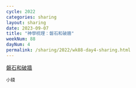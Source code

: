 ```yaml
---
cycle: 2022
categories: sharing
layout: sharing
date: 2023-09-07
title: "神學梳理：磐石和破牆"
weekNum: 88
dayNum: 4
permalink: /sharing/2022/wk88-day4-sharing.html
---
```


[磐石和破牆](https://eccseattle.github.io/media/sharing/2022/wk088/2023-09-07-bin.m4a)

`小錢`
